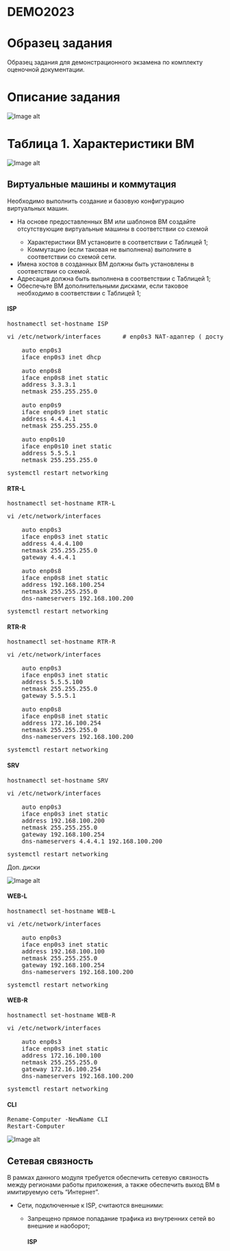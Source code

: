 <h1>DEMO2023</h1>

<h1>Образец задания</h1>

<p>Образец задания для демонстрационного экзамена по комплекту оценочной документации.</p>

<h1>Описание задания</h1>

![Image alt](https://github.com/NewErr0r/39-WSI/blob/main/demo_topology.drawio.png?raw=true)

<h1>Таблица 1. Характеристики ВМ</h1>

![Image alt](https://github.com/NewErr0r/39-WSI/blob/main/table.png?raw=true)

<h2>Виртуальные машины и коммутация</h2>

<p>Необходимо выполнить создание и базовую конфигурацию виртуальных машин.</p>

<ul>
    <li>На основе предоставленных ВМ или шаблонов ВМ создайте отсутствующие виртуальные машины в соответствии со схемой</li>
    <ul>
      <li>Характеристики ВМ установите в соответствии с Таблицей 1;</li>
      <li>Коммутацию (если таковая не выполнена) выполните в соответствии со схемой сети.</li>
    </ul>
    <li>Имена хостов в созданных ВМ должны быть установлены в соответствии со схемой.</li>
    <li>Адресация должна быть выполнена в соответствии с Таблицей 1;</li>
    <li>Обеспечьте ВМ дополнительными дисками, если таковое необходимо в соответствии с Таблицей 1;</li>
</ul>

<h4>ISP</h4>

<pre>
hostnamectl set-hostname ISP
</pre>
<pre>
vi /etc/network/interfaces      # enp0s3 NAT-адаптер ( доступ в Интернет )
    
    auto enp0s3 
    iface enp0s3 inet dhcp
    
    auto enp0s8
    iface enp0s8 inet static
    address 3.3.3.1 
    netmask 255.255.255.0
    
    auto enp0s9
    iface enp0s9 inet static
    address 4.4.4.1 
    netmask 255.255.255.0
    
    auto enp0s10
    iface enp0s10 inet static
    address 5.5.5.1 
    netmask 255.255.255.0    
</pre>
<pre>
systemctl restart networking
</pre>

<h4>RTR-L</h4>

<pre>
hostnamectl set-hostname RTR-L
</pre>
<pre>
vi /etc/network/interfaces
    
    auto enp0s3 
    iface enp0s3 inet static
    address 4.4.4.100
    netmask 255.255.255.0
    gateway 4.4.4.1
    
    auto enp0s8
    iface enp0s8 inet static
    address 192.168.100.254 
    netmask 255.255.255.0  
    dns-nameservers 192.168.100.200
</pre>
<pre>
systemctl restart networking
</pre>

<h4>RTR-R</h4>

<pre>
hostnamectl set-hostname RTR-R
</pre>
<pre>
vi /etc/network/interfaces
    
    auto enp0s3 
    iface enp0s3 inet static
    address 5.5.5.100
    netmask 255.255.255.0
    gateway 5.5.5.1
    
    auto enp0s8
    iface enp0s8 inet static
    address 172.16.100.254 
    netmask 255.255.255.0  
    dns-nameservers 192.168.100.200
</pre>
<pre>
systemctl restart networking
</pre>

<h4>SRV</h4>

<pre>
hostnamectl set-hostname SRV
</pre>
<pre>
vi /etc/network/interfaces
    
    auto enp0s3 
    iface enp0s3 inet static
    address 192.168.100.200
    netmask 255.255.255.0
    gateway 192.168.100.254
    dns-nameservers 4.4.4.1 192.168.100.200
</pre>
<pre>
systemctl restart networking
</pre>

<p> Доп. диски </p>

![Image alt](https://github.com/NewErr0r/39-WSI/blob/main/disks.png?raw=true)

<h4>WEB-L</h4>

<pre>
hostnamectl set-hostname WEB-L
</pre>
<pre>
vi /etc/network/interfaces
    
    auto enp0s3 
    iface enp0s3 inet static
    address 192.168.100.100
    netmask 255.255.255.0
    gateway 192.168.100.254
    dns-nameservers 192.168.100.200
</pre>
<pre>
systemctl restart networking
</pre>

<h4>WEB-R</h4>

<pre>
hostnamectl set-hostname WEB-R
</pre>
<pre>
vi /etc/network/interfaces
    
    auto enp0s3 
    iface enp0s3 inet static
    address 172.16.100.100
    netmask 255.255.255.0
    gateway 172.16.100.254
    dns-nameservers 192.168.100.200
</pre>
<pre>
systemctl restart networking
</pre>

<h4>CLI</h4>

<pre>
Rename-Computer -NewName CLI
Restart-Computer
</pre>

![Image alt](https://github.com/NewErr0r/39-WSI/blob/main/ipv4_cli.png?raw=true)

<h2>Сетевая связность</h2>

<p>В рамках данного модуля требуется обеспечить сетевую связность между регионами работы приложения, а также обеспечить выход ВМ в имитируемую сеть “Интернет”.</p>

<ul>
    <li>Сети, подключенные к ISP, считаются внешними:</li>
    <ul>
      <li>Запрещено прямое попадание трафика из внутренних сетей во внешние и наоборот;</li>
        <h4>ISP</h4>
        <pre></pre>
    </ul>
